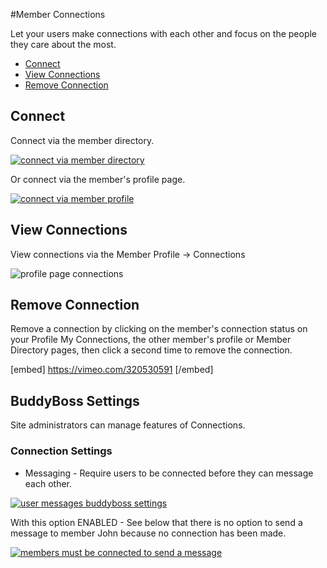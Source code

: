 #Member Connections

Let your users make connections with each other and focus on the people they care about the most.

*   [Connect](#connect)
*   [View Connections](#view-connections)
*   [Remove Connection](#remove-connection)

Connect
-------

Connect via the member directory.

[![connect via member directory](https://www.buddyboss.com/resources/wp-content/uploads/2019/01/connect1-1024x520.jpg)](https://www.buddyboss.com/resources/wp-content/uploads/2019/01/connect1.jpg)

Or connect via the member's profile page.

[![connect via member profile](https://www.buddyboss.com/resources/wp-content/uploads/2019/01/connect2-1024x520.jpg)](https://www.buddyboss.com/resources/wp-content/uploads/2019/01/connect2.jpg)

View Connections
----------------

View connections via the Member Profile -> Connections

![profile page connections](https://www.buddyboss.com/resources/wp-content/uploads/2019/01/profileconnections-1-1024x846.jpg)

Remove Connection
-----------------

Remove a connection by clicking on the member's connection status on your Profile My Connections, the other member's profile or Member Directory pages, then click a second time to remove the connection.

[embed] https://vimeo.com/320530591 [/embed]

BuddyBoss Settings
------------------

Site administrators can manage features of Connections.

### Connection Settings

*   Messaging - Require users to be connected before they can message each other.

[![user messages buddyboss settings](https://www.buddyboss.com/resources/wp-content/uploads/2019/01/userconnectionsbuddybosssettings-1024x512.jpg)](https://www.buddyboss.com/resources/wp-content/uploads/2019/01/userconnectionsbuddybosssettings.jpg)

With this option ENABLED - See below that there is no option to send a message to member John because no connection has been made.

[![members must be connected to send a message](https://www.buddyboss.com/resources/wp-content/uploads/2019/01/privatemessagemustbeconnected-1024x515.jpg)](https://www.buddyboss.com/resources/wp-content/uploads/2019/01/privatemessagemustbeconnected.jpg)